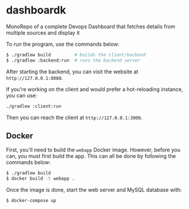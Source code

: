 # dashboardk
MonoRepo of a complete Devops Dashboard that fetches details from multiple sources and display it


To run the program, use the commands below:

```bash
$ ./gradlew build         # builds the client/backend
$ ./gradlew :backend:run  # runs the backend server
```

After starting the backend, you can visit the website at `http://127.0.0.1:8080`.

If you're working on the client and would prefer a hot-reloading instance, you can use:

```bash
./gradlew :client:run
```

Then you can reach the client at `http://127.0.0.1:3000`.

## Docker

First, you'll need to build the `webapp` Docker image. However, before you can, you must first build the app. This can
all be done by following the commands below:

```bash
$ ./gradlew build
$ docker build -t webapp .
```

Once the image is done, start the web server and MySQL database with:

```bash
$ docker-compose up
```
